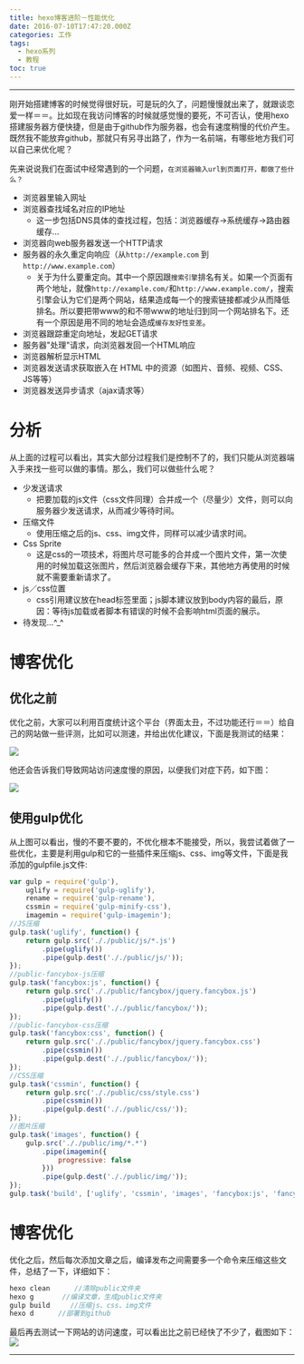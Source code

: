 ```yaml
---
title: hexo博客进阶－性能优化
date: 2016-07-10T17:47:20.000Z
categories: 工作
tags:
  - hexo系列
  - 教程
toc: true
---
```


--------------------------------------------------------------------------------

刚开始搭建博客的时候觉得很好玩，可是玩的久了，问题慢慢就出来了，就跟谈恋爱一样＝＝。比如现在我访问博客的时候就感觉慢的要死，不可否认，使用hexo搭建服务器方便快捷，但是由于github作为服务器，也会有速度稍慢的代价产生。既然我不能放弃github，那就只有另寻出路了，作为一名前端，有哪些地方我们可以自己来优化呢？

先来说说我们在面试中经常遇到的一个问题，`在浏览器输入url到页面打开，都做了些什么？`

<!--more-->

- 浏览器里输入网址
- 浏览器查找域名对应的IP地址
    - 这一步包括DNS具体的查找过程，包括：浏览器缓存->系统缓存->路由器缓存...
- 浏览器向web服务器发送一个HTTP请求
- 服务器的永久重定向响应（从`http://example.com` 到 `http://www.example.com`）
   - 关于为什么要重定向。其中一个原因跟`搜索引擎`排名有关。如果一个页面有两个地址，就像`http://example.com/`和`http://www.example.com/`，搜索引擎会认为它们是两个网站，结果造成每一个的搜索链接都减少从而降低排名。所以要把带www的和不带www的地址归到同一个网站排名下。还有一个原因是用不同的地址会造成`缓存友好性变差`。
- 浏览器跟踪重定向地址，发起GET请求
- 服务器"处理"请求，向浏览器发回一个HTML响应
- 浏览器解析显示HTML
- 浏览器发送请求获取嵌入在 HTML 中的资源（如图片、音频、视频、CSS、JS等等）
- 浏览器发送异步请求（ajax请求等）

# 分析
从上面的过程可以看出，其实大部分过程我们是控制不了的，我们只能从浏览器端入手来找一些可以做的事情。那么，我们可以做些什么呢？
- 少发送请求
   - 把要加载的js文件（css文件同理）合并成一个（尽量少）文件，则可以向服务器少发送请求，从而减少等待时间。
- 压缩文件
   - 使用压缩之后的js、css、img文件，同样可以减少请求时间。
- Css Sprite
   - 这是css的一项技术，将图片尽可能多的合并成一个图片文件，第一次使用的时候加载这张图片，然后浏览器会缓存下来，其他地方再使用的时候就不需要重新请求了。
- js／css位置
   - css引用建议放在head标签里面；js脚本建议放到body内容的最后，原因：等待js加载或者脚本有错误的时候不会影响html页面的展示。
- 待发现...^_^

# 博客优化
## 优化之前
优化之前，大家可以利用百度统计这个平台（界面太丑，不过功能还行＝＝）给自己的网站做一些评测，比如可以测速，并给出优化建议，下面是我测试的结果：

![](http://7xtawy.com1.z0.glb.clouddn.com/111.png)

他还会告诉我们导致网站访问速度慢的原因，以便我们对症下药，如下图：

![](http://7xtawy.com1.z0.glb.clouddn.com/2.png)

## 使用gulp优化
从上图可以看出，慢的不要不要的，不优化根本不能接受，所以，我尝试着做了一些优化，主要是利用gulp和它的一些插件来压缩js、css、img等文件，下面是我添加的gulpfile.js文件:

```js
var gulp = require('gulp'),
    uglify = require('gulp-uglify'),
    rename = require('gulp-rename'),
    cssmin = require('gulp-minify-css'),
    imagemin = require('gulp-imagemin');
//JS压缩
gulp.task('uglify', function() {
    return gulp.src('././public/js/*.js')
        .pipe(uglify())
        .pipe(gulp.dest('././public/js/'));
});
//public-fancybox-js压缩
gulp.task('fancybox:js', function() {
    return gulp.src('././public/fancybox/jquery.fancybox.js')
        .pipe(uglify())
        .pipe(gulp.dest('././public/fancybox/'));
});
//public-fancybox-css压缩
gulp.task('fancybox:css', function() {
    return gulp.src('././public/fancybox/jquery.fancybox.css')
        .pipe(cssmin())
        .pipe(gulp.dest('././public/fancybox/'));
});
//CSS压缩
gulp.task('cssmin', function() {
    return gulp.src('././public/css/style.css')
        .pipe(cssmin())
        .pipe(gulp.dest('././public/css/'));
});
//图片压缩
gulp.task('images', function() {
    gulp.src('././public/img/*.*')
        .pipe(imagemin({
            progressive: false
        }))
        .pipe(gulp.dest('././public/img/'));
});
gulp.task('build', ['uglify', 'cssmin', 'images', 'fancybox:js', 'fancybox:css']);
```

# 博客优化
优化之后，然后每次添加文章之后，编译发布之间需要多一个命令来压缩这些文件，总结了一下，详细如下：

```js
hexo clean      //清除public文件夹
hexo g       //编译文章，生成public文件夹
gulp build     //压缩js、css、img文件
hexo d      //部署到github
```

最后再去测试一下网站的访问速度，可以看出比之前已经快了不少了，截图如下：
![](https://img.alicdn.com/tps/TB1iMayKVXXXXX.XXXXXXXXXXXX-795-86.png)


--------------------------------------------------------------------------------

